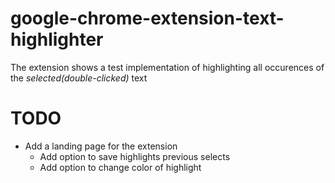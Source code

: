 # google-chrome-extension-text-highlighter

The extension shows a test implementation of highlighting all occurences of the *selected(double-clicked)* text 

TODO
====
* Add a landing page for the extension
  * Add option to save highlights previous selects
  * Add option to change color of highlight
